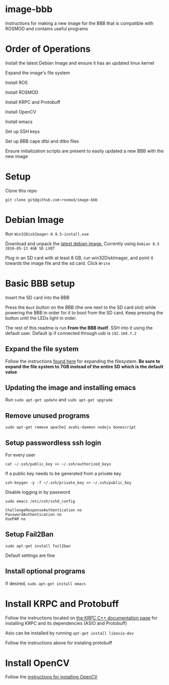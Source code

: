 # image-bbb
Instructions for making a new image for the BBB that is compatible with ROSMOD and contains useful programs

# Order of Operations

Install the latest Debian Image and ensure it has an updated linux kernel

Expand the image's file system

Install ROS

Install ROSMOD

Install KRPC and Protobuff

Install OpenCV

Install emacs

Set up SSH keys

Set up BBB cape dtbi and dtbo files

Ensure initialization scripts are present to easily updated a new BBB with the new image

# Setup

Clone this repo 

`git clone git@github.com:rosmod/image-bbb`

# Debian Image

Run `Win32DiskImager-0.9.5-install.exe` 

Download and unpack the [latest debian image.](https://beagleboard.org/latest-images) Currently using `Debian 8.5 2016-05-13 4GB SD LXQT`

Plug in an SD card with at least 8 GB, run win32DiskImager, and point it towards the image file and the sd card. Click `Write`

# Basic BBB setup

Insert the SD card into the BBB

Press the `Boot` button on the BBB (the one next to the SD card slot) while powering the BBB in order for it to boot from the SD card. Keep pressing the button until the LEDs light in order.

The rest of this readme is run **From the BBB itself**. SSH into it using the default user. Default ip if connected through usb is `192.168.7.2`

## Expand the file system

Follow the instructions [found here](http://elinux.org/Beagleboard:Expanding_File_System_Partition_On_A_microSD) for expanding the filesystem. **Be sure to expand the file system to 7GB instead of the entire SD which is the default value**

## Updating the image and installing emacs

Run `sudo apt-get update` and `sudo apt-get upgrade`

## Remove unused programs

`sudo apt-get remove apache2 avahi-daemon nodejs bonescript`

## Setup passwordless ssh login

For every user

`cat ~/.ssh/public_key >> ~/.ssh/authorized_keys`

If a public key needs to be generated from a private key

`ssh-keygen -y -f ~/.ssh/private_key >> ~/.ssh/public_key`

Disable logging in by password

`sudo emacs /etc/ssh/sshd_config`
```
ChallengeResponseAuthentication no
PasswordAuthentication no
UsePAM no
```

## Setup Fail2Ban

`sudo apt-get install fail2ban`

Default settings are fine

## Install optional programs

If desired, `sudo apt-get install emacs`

# Install KRPC and Protobuff

Follow the instructions located on [the KRPC C++ documentation page](https://krpc.github.io/krpc/cpp/client.html#installing-the-library) for installing KRPC and its dependencies (ASIO and Protobuff)

Asio can be installed by running `apt-get install libasio-dev`

Follow the instructions above for instaling protobuff

# Install OpenCV

Follow the [instructions for installing OpenCV](http://docs.opencv.org/3.0-last-rst/doc/tutorials/introduction/linux_install/linux_install.html)
